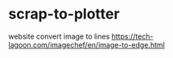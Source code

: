 # scrap-to-plotter
website convert image to lines  https://tech-lagoon.com/imagechef/en/image-to-edge.html
